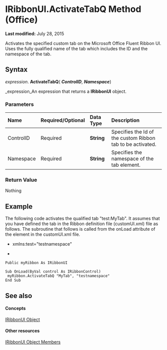 
# IRibbonUI.ActivateTabQ Method (Office)

 **Last modified:** July 28, 2015

Activates the specified custom tab on the Microsoft Office Fluent Ribbon UI. Uses the fully qualified name of the tab which includes the ID and the namespace of the tab. 

## Syntax

 _expression_. **ActivateTabQ**( **_ControlID_**,  **_Namespace_**)

 _expression_An expression that returns a  **IRibbonUI** object.


### Parameters



|**Name**|**Required/Optional**|**Data Type**|**Description**|
|:-----|:-----|:-----|:-----|
|ControlID|Required| **String**|Specifies the Id of the custom Ribbon tab to be activated.|
|Namespace|Required| **String**|Specifies the namespace of the tab element.|

### Return Value

Nothing


## Example

The following code activates the qualified tab "test:MyTab". It assumes that you have defined the tab in the Ribbon definition file (customUI.xml) file as follows. The subroutine that follows is called from the onLoad attribute of the <customUI> element in the customUI.xml file.


- xmlns:test="testnamespace"
    
- <tab idQ="test:MyTab" >
    

```
Public myRibbon As IRibbonUI 
 
Sub OnLoad(ByVal control As IRibbonControl) 
 myRibbon.ActivateTabQ "MyTab", "testnamespace" 
End Sub
```


## See also


#### Concepts


 [IRibbonUI Object](d323aa21-de74-e821-c914-db71ef3b9c5e.md)
#### Other resources


 [IRibbonUI Object Members](c6f6ec3b-3132-da29-ea08-70f20923d013.md)

